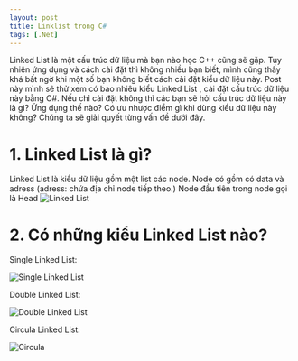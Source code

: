 ```yaml
---
layout: post
title: Linklist trong C#
tags: [.Net]
---
```


Linked List là một cấu trúc dữ liệu mà bạn nào học C++ cũng sẽ gặp. Tuy nhiên ứng dụng và cách cài đặt thì không nhiều bạn biết, mình cũng thấy
khá bất ngờ khi một số bạn không biết cách cài đặt kiểu dữ liệu này. Post này mình sẽ thử xem có bao nhiêu kiểu Linked List ,
cài đặt cấu trúc dữ liệu này bằng C#. Nếu chỉ cài đặt không thì các bạn sẽ hỏi cấu trúc dữ liệu này là gì? Ứng dụng thế nào? Có ưu nhược
điểm gì khi dùng kiểu dữ liệu này không? Chúng ta sẽ giải quyết từng vấn đề dưới đây.

# 1. Linked List là gì?
Linked List là kiểu dữ liệu gồm một list các node. Node có gồm có data và adress (adress: chứa địa chỉ node tiếp theo.)
Node đầu tiên trong node gọi là Head
![Linked List](https://csharpcorner-mindcrackerinc.netdna-ssl.com/article/linked-list-implementation-in-c-sharp/Images/LL_1.png "Linked List")

# 2. Có những kiểu Linked List nào?

Single Linked List:

![Single Linked List](https://csharpcorner-mindcrackerinc.netdna-ssl.com/article/linked-list-implementation-in-c-sharp/Images/LL_2.png "Single Linked List")

Double Linked List: 

![Double Linked List](https://csharpcorner-mindcrackerinc.netdna-ssl.com/article/linked-list-implementation-in-c-sharp/Images/LL_4.png "Double Linked List")

Circula Linked List:

![Circula](https://csharpcorner-mindcrackerinc.netdna-ssl.com/article/linked-list-implementation-in-c-sharp/Images/LL3.png "Circula")


